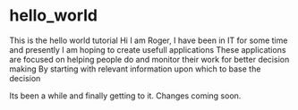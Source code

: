 # hello_world
This is the hello world tutorial
Hi I am Roger, I have been in IT for some time and presently I am hoping to create usefull applications
These applications are focused on helping people do and monitor their work for better decision making 
By starting with relevant information upon which to base the decision

Its been a while and finally getting to it.
Changes coming soon. 
